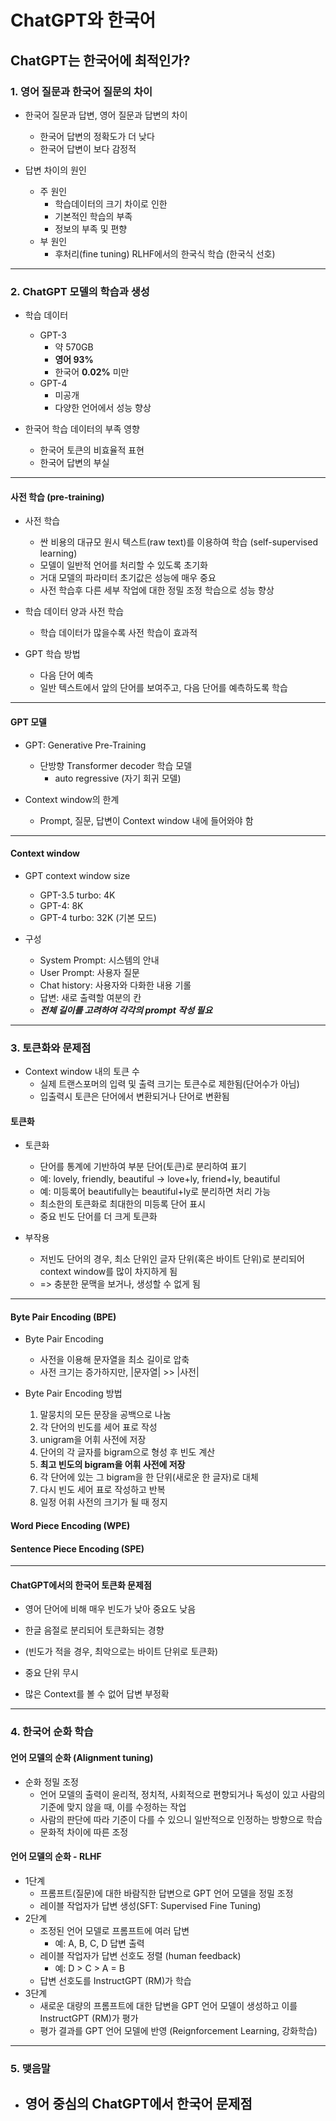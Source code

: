 # ChatGPT와 한국어
## ChatGPT는 한국어에 최적인가?
### 1. 영어 질문과 한국어 질문의 차이
- 한국어 질문과 답변, 영어 질문과 답변의 차이
	- 한국어 답변의 정확도가 더 낮다
	- 한국어 답변이 보다 감정적

- 답변 차이의 원인
	- 주 원인
		- 학습데이터의 크기 차이로 인한
		- 기본적인 학습의 부족
		- 정보의 부족 및 편향
	- 부 원인
		- 후처리(fine tuning) RLHF에서의 한국식 학습 (한국식 선호)

---
### 2. ChatGPT 모델의 학습과 생성
- 학습 데이터
	- GPT-3
		- 약 570GB
		- **영어 93%**
		- 한국어 **0.02%** 미만
	- GPT-4
		- 미공개
		- 다양한 언어에서 성능 향상

- 한국어 학습 데이터의 부족 영향
	- 한국어 토큰의 비효율적 표현
	- 한국어 답변의 부실

---
#### 사전 학습 (pre-training)
- 사전 학습
	- 싼 비용의 대규모 원시 텍스트(raw text)를 이용하여 학습 (self-supervised learning)
	- 모델이 일반적 언어를 처리할 수 있도록 초기화
	- 거대 모델의 파라미터 초기값은 성능에 매우 중요
	- 사전 학습후 다른 세부 작업에 대한 정밀 조정 학습으로 성능 향상

- 학습 데이터 양과 사전 학습
	- 학습 데이터가 많을수록 사전 학습이 효과적

- GPT 학습 방법
	- 다음 단어 예측
	- 일반 텍스트에서 앞의 단어를 보여주고, 다음 단어를 예측하도록 학습

---
#### GPT 모델
- GPT: Generative Pre-Training
	- 단방향 Transformer decoder 학습 모델
		- auto regressive (자기 회귀 모델)

- Context window의 한계
	- Prompt, 질문, 답변이 Context window 내에 들어와야 함

---
#### Context window
- GPT context window size
	- GPT-3.5 turbo: 4K
	- GPT-4: 8K
	- GPT-4 turbo: 32K (기본 모드)

- 구성
	- System Prompt: 시스템의 안내
	- User Prompt: 사용자 질문
	- Chat history: 사용자와 다화한 내용 기롤
	- 답변: 새로 출력할 여분의 칸
	- ***전체 길이를 고려하여 각각의 prompt 작성 필요***

---
### 3. 토큰화와 문제점
- Context window 내의 토큰 수
	- 실제 트랜스포머의 입력 및 출력 크기는 토큰수로 제한됨(단어수가 아님)
	- 입출력시 토큰은 단어에서 변환되거나 단어로 변환됨

#### 토큰화
- 토큰화
	- 단어를 통계에 기반하여 부분 단어(토큰)로 분리하여 표기
	- 예: lovely, friendly, beautiful -> love+ly, friend+ly, beautiful
	- 예: 미등록어 beautifully는 beautiful+ly로 분리하면 처리 가능
	- 최소한의 토큰화로 최대한의 미등록 단어 표시
	- 중요 빈도 단어를 더 크게 토큰화

- 부작용
	- 저빈도 단어의 경우, 최소 단위인 글자 단위(혹은 바이트 단위)로 분리되어 context window를 많이 차지하게 됨
	- => 충분한 문맥을 보거나, 생성할 수 없게 됨

---
#### Byte Pair Encoding (BPE)
- Byte Pair Encoding
	- 사전을 이용해 문자열을 최소 길이로 압축
	- 사전 크기는 증가하지만, |문자열| >> |사전|

- Byte Pair Encoding 방법
	1. 말뭉치의 모든 문장을 공백으로 나눔
	2. 각 단어의 빈도를 세어 표로 작성
	3. unigram을 어휘 사전에 저장
	4. 단어의 각 글자를 bigram으로 형성 후 빈도 계산
	5. **최고 빈도의 bigram을 어휘 사전에 저장**
	6. 각 단어에 있는 그 bigram을 한 단위(새로운 한 글자)로 대체
	7. 다시 빈도 세어 표로 작성하고 반복
	8. 일정 어휘 사전의 크기가 될 때 정지

#### Word Piece Encoding (WPE)
#### Sentence Piece Encoding (SPE)
---
#### ChatGPT에서의 한국어 토큰화 문제점
- 영어 단어에 비해 매우 빈도가 낮아 중요도 낮음
- 한글 음절로 분리되어 토큰화되는 경향
- (빈도가 적을 경우, 최악으로는 바이트 단위로 토큰화)

- 중요 단위 무시
- 많은 Context를 볼 수 없어 답변 부정확

---
### 4. 한국어 순화 학습
#### 언어 모델의 순화 (Alignment tuning)
- 순화 정밀 조정
	- 언어 모델의 출력이 윤리적, 정치적, 사회적으로 편향되거나 독성이 있고 사람의 기준에 맞지 않을 때, 이를 수정하는 작업
	- 사람의 판단에 따라 기준이 다를 수 있으니 일반적으로 인정하는 방향으로 학습
	- 문화적 차이에 따른 조정

#### 언어 모델의 순화 - RLHF
- 1단계
	- 프롬프트(질문)에 대한 바람직한 답변으로 GPT 언어 모델을 정밀 조정
	- 레이블 작업자가 답변 생성(SFT: Supervised Fine Tuning)
- 2단계
	- 조정된 언어 모델로 프롬프트에 여러 답변
		- 예: A, B, C, D 답변 출력
	- 레이블 작업자가 답변 선호도 정렬 (human feedback)
		- 예: D > C > A = B
	- 답변 선호도를 InstructGPT (RM)가 학습
- 3단계
	- 새로운 대량의 프롬프트에 대한 답변을 GPT 언어 모델이 생성하고 이를 InstructGPT (RM)가 평가
	- 평가 결과를 GPT 언어 모델에 반영 (Reignforcement Learning, 강화학습)

---
### 5. 맺음말
- 영어 중심의 ChatGPT에서 한국어 문제점
	- 
